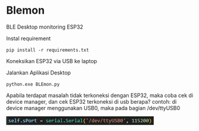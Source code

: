# Blemon
BLE Desktop monitoring ESP32

Instal requirement
```
pip install -r requirements.txt
```

Koneksikan ESP32 via USB ke laptop

Jalankan Aplikasi Desktop
```
python.exe BLEmon.py
```

Apabila terdapat masalah tidak terkoneksi dengan ESP32, maka coba cek di device manager, dan cek ESP32 terkoneksi di usb berapa?
contoh:
di device manager menggunakan USB0, maka pada bagian /dev/ttyUSB0


![](https://github.com/Tektek9/Blemon/blob/main/usb.PNG)
